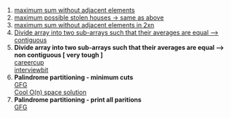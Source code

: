 
1. [maximum sum without adjacent elements](https://www.geeksforgeeks.org/maximum-sum-such-that-no-two-elements-are-adjacent/)
2. [maximum possible stolen houses -> same as above](https://www.geeksforgeeks.org/find-maximum-possible-stolen-value-houses/)
3. [maximum sum without adjacent elements in 2xn](https://www.geeksforgeeks.org/maximum-sum-2-x-n-grid-no-two-elements-adjacent/)
4. [Divide array into two sub-arrays such that their averages are equal --> contiguous](https://www.geeksforgeeks.org/divide-array-two-sub-arrays-averages-equal/)
5. **Divide array into two sub-arrays such that their averages are equal --> non contiguous [ very tough ]**  
[careercup](https://www.careercup.com/question?id=8872057)  
[interviewbit]()  
6. **Palindrome partitioning - minimum cuts**  
[GFG](https://www.geeksforgeeks.org/dynamic-programming-set-17-palindrome-partitioning/)  
[Cool O(n) space solution](https://leetcode.com/problems/palindrome-partitioning-ii/discuss/42198/My-solution-does-not-need-a-table-for-palindrome-is-it-right-It-uses-only-O(n)-space.)
7. **Palindrome partitioning - print all paritions**  
[GFG]()  
